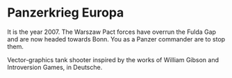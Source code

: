 # Panzerkrieg Europa
It is the year 2007. The Warszaw Pact forces have overrun the Fulda Gap and are now headed towards Bonn. You as a Panzer commander are to stop them.

Vector-graphics tank shooter inspired by the works of William Gibson and Introversion Games, in Deutsche.
